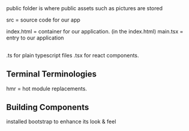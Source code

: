 ##

public folder is where public assets such as pictures are stored

src = source code for our app

index.html = container for our application.
    (in the index.html) main.tsx = entry to our application

##

.ts for plain typescript files
.tsx for react components.

## Terminal Terminologies 
hmr = hot module replacements.

## Building Components
installed bootstrap to enhance its look & feel

